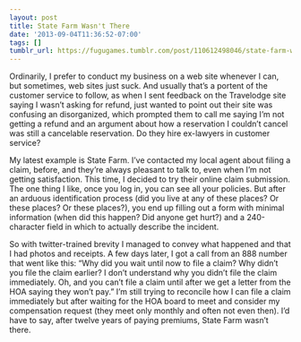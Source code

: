 ```yaml
---
layout: post
title: State Farm Wasn't There
date: '2013-09-04T11:36:52-07:00'
tags: []
tumblr_url: https://fugugames.tumblr.com/post/110612498046/state-farm-wasnt-there
---
```

Ordinarily, I prefer to conduct my business on a web site whenever I can, but sometimes, web sites just suck. And usually that’s a portent of the customer service to follow, as when I sent feedback on the Travelodge site saying I wasn’t asking for refund, just wanted to point out their site was confusing an disorganized, which prompted them to call me saying I’m not getting a refund and an argument about how a reservation I couldn’t cancel was still a cancelable reservation. Do they hire ex-lawyers in customer service?

My latest example is State Farm. I’ve contacted my local agent about filing a claim, before, and they’re always pleasant to talk to, even when I’m not getting satisfaction. This time, I decided to try their online claim submission. The one thing I like, once you log in, you can see all your policies. But after an arduous identification process (did you live at any of these places? Or these places? Or these places?), you end up filling out a form with minimal information (when did this happen? Did anyone get hurt?) and a 240-character field in which to actually describe the incident.

So with twitter-trained brevity I managed to convey what happened and that I had photos and receipts. A few days later, I got a call from an 888 number that went like this: “Why did you wait until now to file a claim? Why didn’t you file the claim earlier? I don’t understand why you didn’t file the claim immediately. Oh, and you can’t file a claim until after we get a letter from the HOA saying they won’t pay.” I’m still trying to reconcile how I can file a claim immediately but after waiting for the HOA board to meet and consider my compensation request (they meet only monthly and often not even then). I’d have to say, after twelve years of paying premiums, State Farm wasn’t there.

